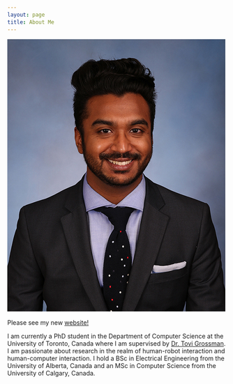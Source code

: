 ```yaml
---
layout: page
title: About Me
---
```


![Me](img/Mahadevan_Karthik.jpg)

Please see my new [website!](https://karthikmahadevan.ca)

I am currently a PhD student in the Department of Computer Science at the University of Toronto, Canada where I am supervised by [Dr. Tovi Grossman](http://tovigrossman.com). I am passionate about research in the realm of human-robot interaction and human-computer interaction. I hold a BSc in Electrical Engineering from the University of Alberta, Canada and an MSc in Computer Science from the University of Calgary, Canada.